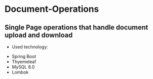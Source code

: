 # Document-Operations

## Single Page operations that handle document upload and download
* Used technology:
- Spring Boot
- Thyemeleaf
- MySQL 8.0
- Lombok
